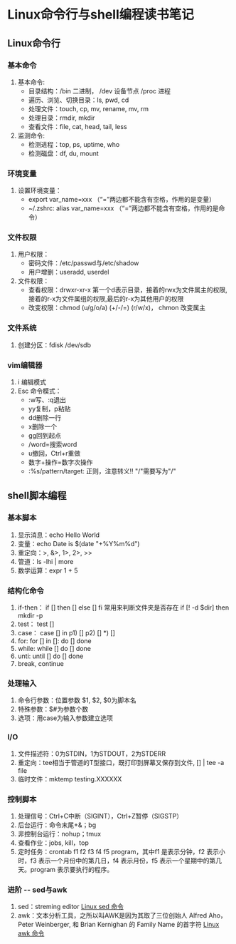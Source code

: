 # Linux命令行与shell编程读书笔记

## Linux命令行
### 基本命令
1. 基本命令:
    * 目录结构：/bin 二进制， /dev 设备节点 /proc 进程
    * 遍历、浏览、切换目录：ls, pwd, cd
    * 处理文件：touch, cp, mv, rename, mv, rm
    * 处理目录：rmdir, mkdir
    * 查看文件：file, cat, head, tail, less
2. 监测命令:
    * 检测进程：top, ps, uptime, who
    * 检测磁盘：df, du, mount

### 环境变量
1. 设置环境变量：
    * export var_name=xxx （“=”两边都不能含有空格，作用的是变量）
    * ~/.zshrc: alias var_name=xxx （“=”两边都不能含有空格，作用的是命令）

### 文件权限
1. 用户权限：
    * 密码文件：/etc/passwd与/etc/shadow
    * 用户增删：useradd, userdel
2. 文件权限：
    * 查看权限：drwxr-xr-x 第一个d表示目录，接着的rwx为文件属主的权限,接着的r-x为文件属组的权限,最后的r-x为其他用户的权限
    * 改变权限：chmod (u/g/o/a) (+/-/=) (r/w/x)， chmon 改变属主

### 文件系统
1. 创建分区：fdisk /dev/sdb

### vim编辑器
1. i 编辑模式
2. Esc 命令模式：
    * :w写、:q退出
    * yy复制，p粘贴
    * dd删除一行
    * x删除一个
    * gg回到起点
    * /word=搜索word
    * u撤回，Ctrl+r重做
    * 数字+操作=数字次操作
    * :%s/pattern/target: 正则，注意转义!! "/"需要写为"\/"


## shell脚本编程
### 基本脚本
1. 显示消息：echo Hello World
2. 变量：echo Date is $(date "+\%Y\%m\%d")
3. 重定向：>, &>, 1>, 2>, >>
4. 管道：ls -lhi | more
5. 数学运算：expr 1 + 5

### 结构化命令
1. if-then： if [] then [] else [] fi 常用来判断文件夹是否存在 if [! -d $dir] then mkdir -p 
2. test： test []
3. case： case [] in p1) [] p2) [] *) []
4. for: for [] in []: do [] done
5. while: while [] do [] done
6. unti: until [] do [] done
7. break, continue

### 处理输入
1. 命令行参数：位置参数 $1, $2, $0为脚本名
2. 特殊参数：$#为参数个数
3. 选项：用case为输入参数建立选项

### I/O
1. 文件描述符：0为STDIN，1为STDOUT，2为STDERR
2. 重定向：tee相当于管道的T型接口，既打印到屏幕又保存到文件, [] | tee -a file
3. 临时文件：mktemp testing.XXXXXX

### 控制脚本
1. 处理信号：Ctrl+C中断（SIGINT），Ctrl+Z暂停（SIGSTP）
2. 后台运行：命令末尾+&；bg
3. 非控制台运行：nohup；tmux
4. 查看作业：jobs, kill，top
5. 定时任务：crontab f1 f2 f3 f4 f5 program，其中f1 是表示分钟，f2 表示小时，f3 表示一个月份中的第几日，f4 表示月份，f5 表示一个星期中的第几天。program 表示要执行的程序。

### 进阶 -- sed与awk
1. sed：streming editor [Linux sed 命令](https://www.runoob.com/linux/linux-comm-sed.html)
2. awk：文本分析工具，之所以叫AWK是因为其取了三位创始人 Alfred Aho，Peter Weinberger, 和 Brian Kernighan 的 Family Name 的首字符 [Linux awk 命令](https://www.runoob.com/linux/linux-comm-awk.html)
